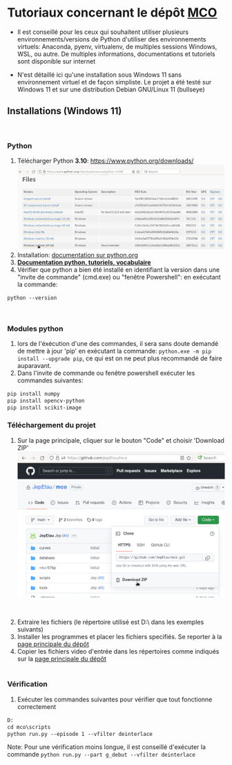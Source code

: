 # Tutoriaux concernant le dépôt [MCO](https://github.com/JepEtau/mco)

- Il est conseillé pour les ceux qui souhaitent utiliser plusieurs environnements/versions de Python d'utiliser des environnements virtuels: Anaconda, pyenv, virtualenv, de multiples sessions Windows, WSL, ou autre. De multiples informations, documentations et tutoriels sont disponible sur internet

- N'est détaillé ici qu'une installation sous Windows 11 sans environnement virtuel et de façon simpliste. Le projet a été testé sur Windows 11 et sur une distribution Debian GNU/Linux 11 (bullseye)


## Installations (Windows 11)
</br>

### Python

1) Télécharger Python **3.10**: https://www.python.org/downloads/
![lien vers le télécghargement de la version 3.10.8](./images/download_python.png)
2) Installation: [documentation sur python.org](https://docs.python.org/fr/3.10/using/windows.html#windows-full)
4) **[Documentation python, tutoriels, vocabulaire](https://docs.python.org/fr/3.10/)**
3) Vérifier que python a bien été installé en identifiant la version dans une "invite de commande" (cmd.exe) ou "fenêtre Powershell":
en exécutant la commande:
```
python --version
```
</br>

### Modules python
1) lors de l'éxécution d'une des commandes, il sera sans doute demandé de mettre à jour 'pip' en exécutant la commande: ```python.exe -m pip install --upgrade pip```, ce qui est on ne peut plus recommandé de faire auparavant.
2) Dans l'invite de commande ou fenêtre powershell exécuter les commandes suivantes:
```
pip install numpy
pip install opencv-python
pip install scikit-image
```




### Téléchargement du projet
1) Sur la page principale, cliquer sur le bouton "Code" et choisir 'Download ZIP'
![download_zip](./images/download_zip.png)
</br>

2) Extraire les fichiers (le répertoire utilisé est D:\ dans les exemples suivants)
4) Installer les programmes et placer les fichiers specifiés. Se reporter à la [page principale du dépôt](https://github.com/JepEtau/mco)
3) Copier les fichiers video d'entrée dans les répertoires comme indiqués sur la [page principale du dépôt](https://github.com/JepEtau/mco)
</br></br>

### Vérification
1) Exécuter les commandes suivantes pour vérifier que tout fonctionne correctement
```
D:
cd mco\scripts
python run.py --episode 1 --vfilter deinterlace
```

Note: Pour une vérification moins longue, il est conseillé d'exécuter la commande `python run.py --part g_debut --vfilter deinterlace`